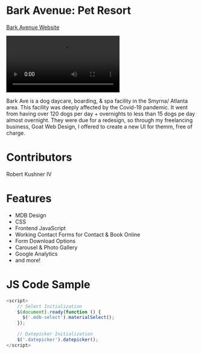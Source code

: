 # Bark Avenue: Pet Resort

[Bark Avenue Website](https://www.barkavenuepetresort.com)

![Bark Avenue Home Page Gif](barkave.mp4)

Bark Ave is a dog daycare, boarding, & spa facility in the Smyrna/ Atlanta area. This facility was deeply affected by the Covid-19 pandemic. It went from having over 120 dogs per day + overnights to less than 15 dogs pe day almost overnight. They were due for a redesign, so through my freelancing business, Goat Web Design, I offered to create a new UI for themm, free of charge.

# Contributors

Robert Kushner IV

# Features

- MDB Design
- CSS
- Frontend JavaScript
- Working Contact Forms for Contact & Book Online
- Form Download Options
- Carousel & Photo Gallery
- Google Analytics
- and more!

# JS Code Sample

```javascript
<script>
    // Select Initialization
    $(document).ready(function () {
      $('.mdb-select').materialSelect();
    });

    // Datepicker Initialization
    $('.datepicker').datepicker();
</script>
```